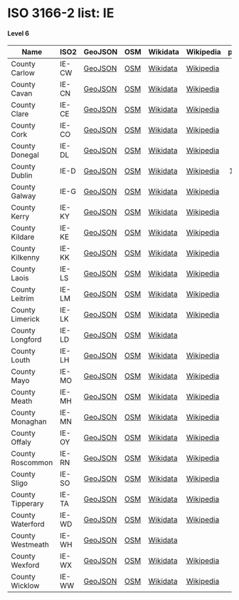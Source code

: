 # ISO 3166-2 list: IE


#### Level 6
Name | ISO2 | GeoJSON | OSM | Wikidata | Wikipedia | population 
--- | --- | --- | --- | --- | --- | --: 
County Carlow | IE-CW | [GeoJSON](../../export/geojson/q8/iso2/IE/IE-CW.geojson) | [OSM](https://www.openstreetmap.org/relation/285977) | [Wikidata](https://www.wikidata.org/wiki/Q181882) | [Wikipedia](http://en.wikipedia.org/wiki/en%3ACounty%20Carlow) | 56,875
County Cavan | IE-CN | [GeoJSON](../../export/geojson/q8/iso2/IE/IE-CN.geojson) | [OSM](https://www.openstreetmap.org/relation/283679) | [Wikidata](https://www.wikidata.org/wiki/Q187402) | [Wikipedia](http://en.wikipedia.org/wiki/en%3ACounty%20Cavan) | 73,183
County Clare | IE-CE | [GeoJSON](../../export/geojson/q8/iso2/IE/IE-CE.geojson) | [OSM](https://www.openstreetmap.org/relation/334885) | [Wikidata](https://www.wikidata.org/wiki/Q181862) | [Wikipedia](http://en.wikipedia.org/wiki/en%3ACounty%20Clare) | 117,096
County Cork | IE-CO | [GeoJSON](../../export/geojson/q8/iso2/IE/IE-CO.geojson) | [OSM](https://www.openstreetmap.org/relation/332631) | [Wikidata](https://www.wikidata.org/wiki/Q162475) | [Wikipedia](http://en.wikipedia.org/wiki/en%3ACounty%20Cork) | 542,196
County Donegal | IE-DL | [GeoJSON](../../export/geojson/q8/iso2/IE/IE-DL.geojson) | [OSM](https://www.openstreetmap.org/relation/283732) | [Wikidata](https://www.wikidata.org/wiki/Q179424) | [Wikipedia](http://en.wikipedia.org/wiki/en%3ACounty%20Donegal) | 161,137
County Dublin | IE-D | [GeoJSON](../../export/geojson/q8/iso2/IE/IE-D.geojson) | [OSM](https://www.openstreetmap.org/relation/282800) | [Wikidata](https://www.wikidata.org/wiki/Q173500) | [Wikipedia](http://en.wikipedia.org/wiki/en%3ACounty%20Dublin) | 1,270,603
County Galway | IE-G | [GeoJSON](../../export/geojson/q8/iso2/IE/IE-G.geojson) | [OSM](https://www.openstreetmap.org/relation/335444) | [Wikidata](https://www.wikidata.org/wiki/Q169923) | [Wikipedia](http://en.wikipedia.org/wiki/en%3ACounty%20Galway) | 
County Kerry | IE-KY | [GeoJSON](../../export/geojson/q8/iso2/IE/IE-KY.geojson) | [OSM](https://www.openstreetmap.org/relation/332622) | [Wikidata](https://www.wikidata.org/wiki/Q184469) | [Wikipedia](http://en.wikipedia.org/wiki/en%3ACounty%20Kerry) | 
County Kildare | IE-KE | [GeoJSON](../../export/geojson/q8/iso2/IE/IE-KE.geojson) | [OSM](https://www.openstreetmap.org/relation/285833) | [Wikidata](https://www.wikidata.org/wiki/Q173332) | [Wikipedia](http://en.wikipedia.org/wiki/en%3ACounty%20Kildare) | 222,130
County Kilkenny | IE-KK | [GeoJSON](../../export/geojson/q8/iso2/IE/IE-KK.geojson) | [OSM](https://www.openstreetmap.org/relation/285980) | [Wikidata](https://www.wikidata.org/wiki/Q180231) | [Wikipedia](http://en.wikipedia.org/wiki/en%3ACounty%20Kilkenny) | 
County Laois | IE-LS | [GeoJSON](../../export/geojson/q8/iso2/IE/IE-LS.geojson) | [OSM](https://www.openstreetmap.org/relation/285915) | [Wikidata](https://www.wikidata.org/wiki/Q55299) | [Wikipedia](http://en.wikipedia.org/wiki/en%3ACounty%20Laois) | 67,012
County Leitrim | IE-LM | [GeoJSON](../../export/geojson/q8/iso2/IE/IE-LM.geojson) | [OSM](https://www.openstreetmap.org/relation/284368) | [Wikidata](https://www.wikidata.org/wiki/Q107397) | [Wikipedia](http://en.wikipedia.org/wiki/en%3ACounty%20Leitrim) | 31,798
County Limerick | IE-LK | [GeoJSON](../../export/geojson/q8/iso2/IE/IE-LK.geojson) | [OSM](https://www.openstreetmap.org/relation/334898) | [Wikidata](https://www.wikidata.org/wiki/Q178283) | [Wikipedia](http://en.wikipedia.org/wiki/en%3ACounty%20Limerick) | 195,175
County Longford | IE-LD | [GeoJSON](../../export/geojson/q8/iso2/IE/IE-LD.geojson) | [OSM](https://www.openstreetmap.org/relation/335445) | [Wikidata](https://www.wikidata.org/wiki/Q186220) |  | 
County Louth | IE-LH | [GeoJSON](../../export/geojson/q8/iso2/IE/IE-LH.geojson) | [OSM](https://www.openstreetmap.org/relation/1763195) | [Wikidata](https://www.wikidata.org/wiki/Q183539) | [Wikipedia](http://en.wikipedia.org/wiki/en%3ACounty%20Louth) | 128,375
County Mayo | IE-MO | [GeoJSON](../../export/geojson/q8/iso2/IE/IE-MO.geojson) | [OSM](https://www.openstreetmap.org/relation/338539) | [Wikidata](https://www.wikidata.org/wiki/Q178626) | [Wikipedia](http://en.wikipedia.org/wiki/en%3ACounty%20Mayo) | 130,638
County Meath | IE-MH | [GeoJSON](../../export/geojson/q8/iso2/IE/IE-MH.geojson) | [OSM](https://www.openstreetmap.org/relation/282818) | [Wikidata](https://www.wikidata.org/wiki/Q183544) | [Wikipedia](http://en.wikipedia.org/wiki/en%3ACounty%20Meath) | 194,942
County Monaghan | IE-MN | [GeoJSON](../../export/geojson/q8/iso2/IE/IE-MN.geojson) | [OSM](https://www.openstreetmap.org/relation/283647) | [Wikidata](https://www.wikidata.org/wiki/Q184760) | [Wikipedia](http://en.wikipedia.org/wiki/en%3ACounty%20Monaghan) | 60,483
County Offaly | IE-OY | [GeoJSON](../../export/geojson/q8/iso2/IE/IE-OY.geojson) | [OSM](https://www.openstreetmap.org/relation/335442) | [Wikidata](https://www.wikidata.org/wiki/Q184445) | [Wikipedia](http://en.wikipedia.org/wiki/en%3ACounty%20Offaly) | 78,003
County Roscommon | IE-RN | [GeoJSON](../../export/geojson/q8/iso2/IE/IE-RN.geojson) | [OSM](https://www.openstreetmap.org/relation/335443) | [Wikidata](https://www.wikidata.org/wiki/Q179437) | [Wikipedia](http://en.wikipedia.org/wiki/en%3ACounty%20Roscommon) | 64,436
County Sligo | IE-SO | [GeoJSON](../../export/geojson/q8/iso2/IE/IE-SO.geojson) | [OSM](https://www.openstreetmap.org/relation/335330) | [Wikidata](https://www.wikidata.org/wiki/Q179325) | [Wikipedia](http://en.wikipedia.org/wiki/en%3ACounty%20Sligo) | 65,393
County Tipperary | IE-TA | [GeoJSON](../../export/geojson/q8/iso2/IE/IE-TA.geojson) | [OSM](https://www.openstreetmap.org/relation/334372) | [Wikidata](https://www.wikidata.org/wiki/Q184618) | [Wikipedia](http://en.wikipedia.org/wiki/en%3ACounty%20Tipperary) | 158,652
County Waterford | IE-WD | [GeoJSON](../../export/geojson/q8/iso2/IE/IE-WD.geojson) | [OSM](https://www.openstreetmap.org/relation/283426) | [Wikidata](https://www.wikidata.org/wiki/Q184594) | [Wikipedia](http://en.wikipedia.org/wiki/en%3ACounty%20Waterford) | 113,795
County Westmeath | IE-WH | [GeoJSON](../../export/geojson/q8/iso2/IE/IE-WH.geojson) | [OSM](https://www.openstreetmap.org/relation/335446) | [Wikidata](https://www.wikidata.org/wiki/Q182633) |  | 88,396
County Wexford | IE-WX | [GeoJSON](../../export/geojson/q8/iso2/IE/IE-WX.geojson) | [OSM](https://www.openstreetmap.org/relation/285981) | [Wikidata](https://www.wikidata.org/wiki/Q184599) | [Wikipedia](http://en.wikipedia.org/wiki/en%3ACounty%20Wexford) | 145,273
County Wicklow | IE-WW | [GeoJSON](../../export/geojson/q8/iso2/IE/IE-WW.geojson) | [OSM](https://www.openstreetmap.org/relation/282760) | [Wikidata](https://www.wikidata.org/wiki/Q182591) | [Wikipedia](http://en.wikipedia.org/wiki/en%3ACounty%20Wicklow) | 142,332
